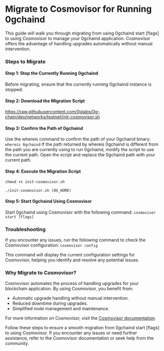 # Migrate to Cosmovisor for Running 0gchaind

This guide will walk you through migrating from using 0gchaind start \[flags] to using Cosmovisor to manage your 0gchaind application. Cosmovisor offers the advantage of handling upgrades automatically without manual intervention.

### Steps to Migrate

#### Step 1: Stop the Currently Running 0gchaind

Before migrating, ensure that the currently running 0gchaind instance is stopped.

#### Step 2: Download the Migration Script

https://raw.githubusercontent.com/0glabs/0g-chain/dev/networks/testnet/init-cosmovisor.sh

#### Step 3: Confirm the Path of 0gchaind

Use the whereis command to confirm the path of your 0gchaind binary: `whereis 0gchaind` If the path returned by whereis 0gchaind is different from the path you are currently using to run 0gchaind, modify the script to use the current path. Open the script and replace the 0gchaind path with your current path.

#### Step 4: Execute the Migration Script

`chmod +x init-cosmovisor.sh`

`./init-cosmovisor.sh (0G_HOME)`

#### Step 5: Start 0gchaind Using Cosmovisor

Start 0gchaind using Cosmovisor with the following command: `cosmovisor start [flags]`

### Troubleshooting

If you encounter any issues, run the following command to check the Cosmovisor configuration: `cosmovisor config`

This command will display the current configuration settings for Cosmovisor, helping you identify and resolve any potential issues.

### Why Migrate to Cosmovisor?

Cosmovisor automates the process of handling upgrades for your blockchain application. By using Cosmovisor, you benefit from:

* Automatic upgrade handling without manual intervention.
* Reduced downtime during upgrades.
* Simplified node management and maintenance.

For more information on Cosmovisor, visit the [Cosmovisor documentation](https://docs.cosmos.network/main/build/tooling/cosmovisor).

Follow these steps to ensure a smooth migration from 0gchaind start \[flags] to using Cosmovisor. If you encounter any issues or need further assistance, refer to the Cosmovisor documentation or seek help from the community.
